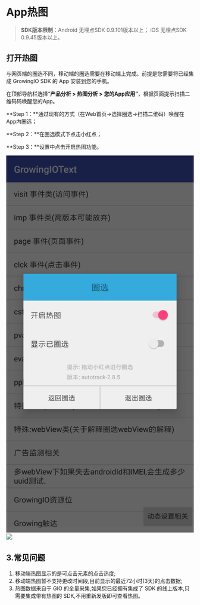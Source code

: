 # App热图

> **SDK版本限制**：Android 无埋点SDK  0.9.101版本以上； iOS 无埋点SDK 0.9.45版本以上。

## 打开热图 <a id="1-jian-jie"></a>

与网页端的圈选不同，移动端的圈选需要在移动端上完成。前提是您需要将已经集成 GrowingIO SDK 的 App 安装到您的手机。

在顶部导航栏选择“**产品分析 &gt; 热图分析 &gt; 您的App应用”**，根据页面提示扫描二维码码唤醒您的App。

**Step 1：**通过现有的方式（在Web首页→选择圈选→扫描二维码）唤醒在App内圈选； 

**Step 2：**在圈选模式下点击小红点； 

**Step 3：**设置中点击开启热图功能。

![](../../../.gitbook/assets/app-kai-qi-re-tu.png) ![](https://docs.growingio.com/.gitbook/assets/caac45df-d10b-464d-ab41-bdaf4c7524a7.png)

## 3.常见问题 <a id="3-chang-jian-wen-ti"></a>

1. 移动端热图显示的是可点击元素的点击热度;
2. 移动端热图暂不支持更改时间段,目前显示的最近72小时\(3天\)的点击数据;
3. 热图数据来自于 GIO 的全量采集,如果您已经拥有集成了 SDK 的线上版本,只需要集成带有热图的 SDK,不用重新发版即可查看热图。

